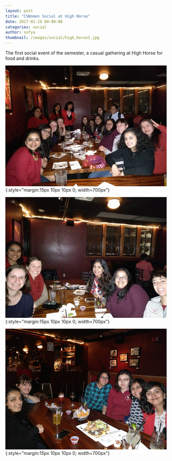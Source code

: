 ```yaml
---
layout: post
title: "CSWomen Social at High Horse"
date: 2017-02-16 00:00:00
categories: social
author: sofya
thumbnail: /images/social/high_horse1.jpg
---
```


The first social event of the semester, a casual gathering at High Horse for food and drinks.

![High Horse 1](/images/social/high_horse1.jpg){:style="margin:15px 10px 10px 0; width=700px"}

![High Horse 2](/images/social/high_horse2.jpg){:style="margin:15px 10px 10px 0; width=700px"}

![High Horse 3](/images/social/high_horse3.jpg){:style="margin:15px 10px 10px 0; width=700px"}
